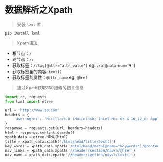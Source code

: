 # 数据解析之Xpath

> 安装 `lxml` 库

`pip install lxml`

> Xpath语法

- 根节点：`/`
- 跨节点：`//`
- 获取标签：`//tag[@attr="attr_value"]` eg: `//a[@data-num='9']`
- 获取标签里的内容: `text()`
- 获取标签的属性：`@attr_name` eg: `@href`

> 通过Xpath获取360搜索的相关信息

```python
import re, requests
from lxml import etree

url = 'http://www.so.com'
headers = {
    'User-Agent': 'Mozilla/5.0 (Macintosh; Intel Mac OS X 10_12_6) AppleWebKit/537.36 (KHTML, like Gecko) Chrome/70.0.3538.77 Safari/537.36'
}
response = requests.get(url, headers=headers)
html = response.content.decode()
xpath_data = etree.HTML(html)
title = xpath_data.xpath('/html/head/title/text()')
key_words = xpath_data.xpath('/html/head/meta[@name="keywords"]/@content')[0]
nav_links = xpath_data.xpath('//header/section/nav/a/@href')
nav_name = xpath_data.xpath('//header/section/nav/a/text()')
```